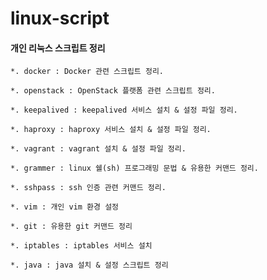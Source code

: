 # linux-script

#### 개인 리눅스 스크립트 정리

	*. docker : Docker 관련 스크립트 정리.

	*. openstack : OpenStack 플랫폼 관련 스크립트 정리.
	
	*. keepalived : keepalived 서비스 설치 & 설정 파일 정리.

	*. haproxy : haproxy 서비스 설치 & 설정 파일 정리.

	*. vagrant : vagrant 설치 & 설정 파일 정리.

	*. grammer : linux 쉘(sh) 프로그래밍 문법 & 유용한 커맨드 정리.

	*. sshpass : ssh 인증 관련 커맨드 정리.
	
	*. vim : 개인 vim 환경 설정
	
	*. git : 유용한 git 커맨드 정리
	
	*. iptables : iptables 서비스 설치
	
	*. java : java 설치 & 설정 스크립트 정리
